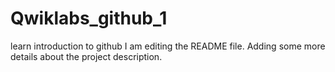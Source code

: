 # Qwiklabs_github_1
learn introduction to github
I am editing the README file. Adding some more details about the project description.
